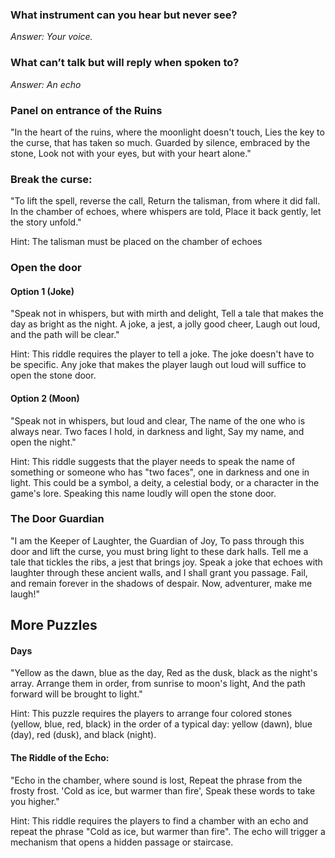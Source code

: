### What instrument can you hear but never see? 
_Answer: Your voice._

### What can’t talk but will reply when spoken to?
_Answer: An echo_

### Panel on entrance of the Ruins

"In the heart of the ruins, where the moonlight doesn't touch,
Lies the key to the curse, that has taken so much.
Guarded by silence, embraced by the stone,
Look not with your eyes, but with your heart alone."


### Break the curse:

"To lift the spell, reverse the call,
Return the talisman, from where it did fall.
In the chamber of echoes, where whispers are told,
Place it back gently, let the story unfold."

Hint: The talisman must be placed on the chamber of echoes

### Open the door

#### Option 1 (Joke)

"Speak not in whispers, but with mirth and delight,
Tell a tale that makes the day as bright as the night.
A joke, a jest, a jolly good cheer,
Laugh out loud, and the path will be clear."

Hint: This riddle requires the player to tell a joke. The joke doesn't have to be specific. Any joke that makes the player laugh out loud will suffice to open the stone door.


#### Option 2 (Moon)
"Speak not in whispers, but loud and clear,
The name of the one who is always near.
Two faces I hold, in darkness and light,
Say my name, and open the night."

Hint: This riddle suggests that the player needs to speak the name of something or someone who has "two faces", one in darkness and one in light. This could be a symbol, a deity, a celestial body, or a character in the game's lore. Speaking this name loudly will open the stone door.



### The Door Guardian
"I am the Keeper of Laughter, the Guardian of Joy, To pass through this door and lift the curse, you must bring light to these dark halls. Tell me a tale that tickles the ribs, a jest that brings joy. Speak a joke that echoes with laughter through these ancient walls, and I shall grant you passage. Fail, and remain forever in the shadows of despair. Now, adventurer, make me laugh!"


## More Puzzles

#### Days 
"Yellow as the dawn, blue as the day,
Red as the dusk, black as the night's array.
Arrange them in order, from sunrise to moon's light,
And the path forward will be brought to light."

Hint: This puzzle requires the players to arrange four colored stones (yellow, blue, red, black) in the order of a typical day: yellow (dawn), blue (day), red (dusk), and black (night).


#### The Riddle of the Echo:

"Echo in the chamber, where sound is lost,
Repeat the phrase from the frosty frost.
'Cold as ice, but warmer than fire',
Speak these words to take you higher."

Hint: This riddle requires the players to find a chamber with an echo and repeat the phrase "Cold as ice, but warmer than fire". The echo will trigger a mechanism that opens a hidden passage or staircase. 

